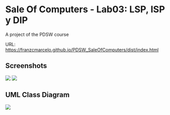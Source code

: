 # Sale Of Computers - Lab03: LSP, ISP y DIP
A project of the PDSW course

URL: https://franzcmarcelo.github.io/PDSW_SaleOfComputers/dist/index.html

## Screenshots
![](https://i.imgur.com/DSmWI6G.png)
![](https://i.imgur.com/lHrSNmF.png)

## UML Class Diagram

![](https://i.imgur.com/kkIzSd3.png)
